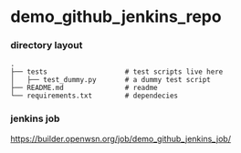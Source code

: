 # demo_github_jenkins_repo

### directory layout

    .
    ├── tests                   # test scripts live here
    │   ├── test_dummy.py       # a dummy test script
    ├── README.md               # readme
    └── requirements.txt        # dependecies
    
    
### jenkins job

https://builder.openwsn.org/job/demo_github_jenkins_job/
